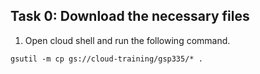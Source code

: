 ## Task 0: Download the necessary files
1. Open cloud shell and run the following command.
```
gsutil -m cp gs://cloud-training/gsp335/* .
```
